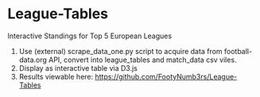 # League-Tables
Interactive Standings for Top 5 European Leagues

1. Use (external) scrape_data_one.py script to acquire data from football-data.org API, convert into league_tables and match_data csv viles. 
2. Display as interactive table via D3.js
3. Results viewable here: https://github.com/FootyNumb3rs/League-Tables

